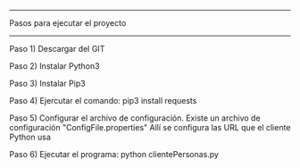 
********************************************
Pasos para ejecutar el proyecto
********************************************

Paso 1) Descargar del GIT

Paso 2) Instalar Python3

Paso 3) Instalar Pip3

Paso 4) Ejercutar el comando:
    pip3 install requests

Paso 5) Configurar el archivo de configuración.
Existe un archivo de configuración "ConfigFile.properties"
Allí se configura las URL que el cliente Python usa

Paso 6) Ejecutar el programa:
    python clientePersonas.py